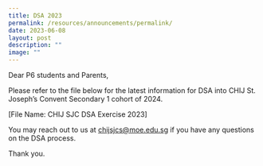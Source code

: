 ```yaml
---
title: DSA 2023
permalink: /resources/announcements/permalink/
date: 2023-06-08
layout: post
description: ""
image: ""
---
```

Dear P6 students and Parents,

Please refer to the file below for the latest information for DSA into CHIJ St. Joseph’s Convent Secondary 1 cohort of 2024.

[File Name: CHIJ SJC DSA Exercise 2023]

You may reach out to us at chijsjcs@moe.edu.sg if you have any questions on the DSA process. 

Thank you.